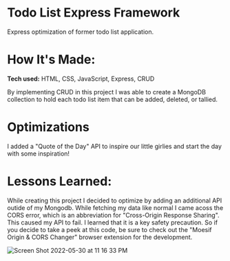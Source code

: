 # Todo List Express Framework
Express optimization of former todo list application.

# How It's Made:
**Tech used:** HTML, CSS, JavaScript, Express, CRUD

By implementing CRUD in this project I was able to create a MongoDB collection to hold each todo list item that can be added, deleted, or tallied.

# Optimizations
I added a "Quote of the Day" API to inspire our little girlies and start the day with some inspiration!

# Lessons Learned:
While creating this project I decided to optimize by adding an additional API outide of my Mongodb. While fetching my data like normal I came acoss the CORS error, which is an abbreviation for "Cross-Origin Response Sharing". This caused my API to fail. I learned that it is a key safety precaution. So if you decide to take a peek at this code, be sure to check out the "Moesif Origin & CORS Changer" browser extension for the development. 

![Screen Shot 2022-05-30 at 11 16 33 PM](https://user-images.githubusercontent.com/22268455/171085891-5ec1f4fa-6292-440c-ac45-25bd9747829f.png)


